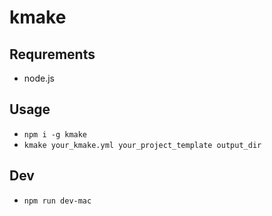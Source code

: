 # kmake

## Requrements
* node.js

## Usage
* `npm i -g kmake`
* `kmake your_kmake.yml your_project_template output_dir`

## Dev
* `npm run dev-mac`
